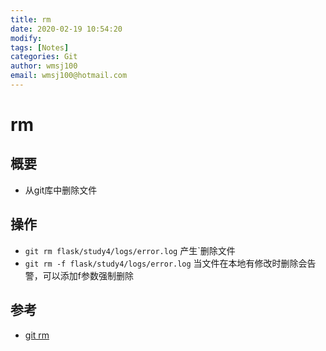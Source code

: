 ```yaml
---
title: rm
date: 2020-02-19 10:54:20
modify: 
tags: [Notes]
categories: Git
author: wmsj100
email: wmsj100@hotmail.com
---
```


# rm

## 概要

- 从git库中删除文件

## 操作

- `git rm flask/study4/logs/error.log` 产生`删除文件
- `git rm -f flask/study4/logs/error.log` 当文件在本地有修改时删除会告警，可以添加f参数强制删除

## 参考

- [git rm](https://www.liaoxuefeng.com/wiki/896043488029600/900002180232448)
